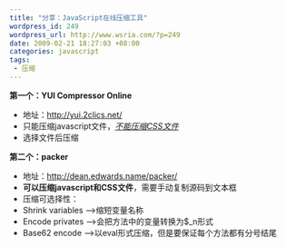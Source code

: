 ```yaml
--- 
title: "分享：JavaScript在线压缩工具"
wordpress_id: 249
wordpress_url: http://www.wsria.com/?p=249
date: 2009-02-21 18:27:03 +08:00
categories: javascript
tags: 
 - 压缩
---
```

<strong>第一个：YUI Compressor Online</strong>
<ul>
	<li>地址：<a href="http://yui.2clics.net/" target="_blank">http://yui.2clics.net/</a></li>
	<li>只能压缩javascript文件，<span style="text-decoration: underline;"><em>不能压缩CSS文件</em></span></li>
	<li>选择文件后压缩</li>
</ul>
<strong>第二个：packer</strong>
<ul>
	<li>地址：<a href="http://dean.edwards.name/packer/" target="_blank">http://dean.edwards.name/packer/</a></li>
	<li><strong>可以压缩javascript和CSS文件</strong>，需要手动复制源码到文本框</li>
	<li>压缩可选择性：</li>
	<li><label for="shrink">Shrink variables </label>——&gt;缩短变量名称</li>
	<li><label for="privates">Encode privates ——&gt;会把方法中的变量转换为$_n形式</label></li>
	<li><label for="base62">Base62 encode ——&gt;以eval形式压缩，但是要保证每个方法都有分号结尾</label></li>
</ul>
